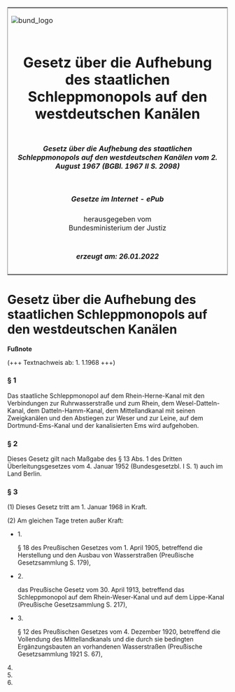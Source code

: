 <span id="DECKBLATT.html"></span>

<table border="0" frame="border" width="100%">

<tr valign="top">

<td align="left">

![bund\_logo](BfJ_2021_Web_de_de.gif)

</td>

<td align="right">

 

</td>

</tr>

<tr align="center" valign="middle">

<td colspan="2">

# Gesetz über die Aufhebung des staatlichen Schleppmonopols auf den westdeutschen Kanälen

</td>

</tr>

<tr align="center" valign="middle">

<td colspan="2">

##### Gesetz über die Aufhebung des staatlichen Schleppmonopols auf den westdeutschen Kanälen vom 2. August 1967 (BGBl. 1967 II S. 2098)

</td>

</tr>

<tr align="center" valign="middle">

<td colspan="2">

  
  

##### Gesetze im Internet - ePub  
  
herausgegeben vom  
Bundesministerium der Justiz

</td>

</tr>

<tr align="center" valign="bottom">

<td colspan="2">

  
  

##### erzeugt am: 26.01.2022

</td>

</tr>

</table>

<span id="BJNR220980967.html"></span>

# Gesetz über die Aufhebung des staatlichen Schleppmonopols auf den westdeutschen Kanälen

<div>

  
**Fußnote**

<div class="jnhtml">

<div>

<div class="jurAbsatz">

(+++ Textnachweis ab: 1. 1.1968 +++)

</div>

</div>

</div>

</div>

<span id="BJNR220980967BJNE000100328.html"></span>

### § 1  

<div>

<div class="jnhtml">

<div>

<div class="jurAbsatz">

Das staatliche Schleppmonopol auf dem Rhein-Herne-Kanal mit den
Verbindungen zur Ruhrwasserstraße und zum Rhein, dem
Wesel-Datteln-Kanal, dem Datteln-Hamm-Kanal, dem Mittellandkanal mit
seinen Zweigkanälen und den Abstiegen zur Weser und zur Leine, auf dem
Dortmund-Ems-Kanal und der kanalisierten Ems wird aufgehoben.

</div>

</div>

</div>

</div>

<span id="BJNR220980967BJNE000200328.html"></span>

### § 2  

<div>

<div class="jnhtml">

<div>

<div class="jurAbsatz">

Dieses Gesetz gilt nach Maßgabe des § 13 Abs. 1 des Dritten
Überleitungsgesetzes vom 4. Januar 1952 (Bundesgesetzbl. I S. 1) auch
im Land Berlin.

</div>

</div>

</div>

</div>

<span id="BJNR220980967BJNE000300328.html"></span>

### § 3  

<div>

<div class="jnhtml">

<div>

<div class="jurAbsatz">

(1) Dieses Gesetz tritt am 1. Januar 1968 in Kraft.

</div>

<div class="jurAbsatz">

(2) Am gleichen Tage treten außer Kraft:

  - 1\.
    
    <div style="">
    
    § 18 des Preußischen Gesetzes vom 1. April 1905, betreffend die
    Herstellung und den Ausbau von Wasserstraßen (Preußische
    Gesetzsammlung S. 179),
    
    </div>

  - 2\.
    
    <div style="">
    
    das Preußische Gesetz vom 30. April 1913, betreffend das
    Schleppmonopol auf dem Rhein-Weser-Kanal und auf dem Lippe-Kanal
    (Preußische Gesetzsammlung S. 217),
    
    </div>

  - 3\.
    
    <div style="">
    
    § 12 des Preußischen Gesetzes vom 4. Dezember 1920, betreffend die
    Vollendung des Mittellandkanals und die durch sie bedingten
    Ergänzungsbauten an vorhandenen Wasserstraßen (Preußische
    Gesetzsammlung 1921 S. 67),
    
    </div>

4\.  
5\.  
6\.

</div>

</div>

</div>

</div>
